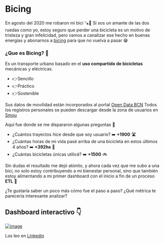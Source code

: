 # Bicing

En agosto del 2020 me robaron mi bici 🪚🦝
Si sos un amante de las dos ruedas como yo, estoy seguro que perder una bicicleta es un motivo de tristeza y gran infelicidad, pero vamos a canalizar ese hecho en buenas energías y abonarnos a [bicing](https://www.bicing.barcelona/) para que no vuelva a pasar 😁

### ¿Que es Bicing? 🚴
Es un transporte urbano basado en el **uso compartido de bicicletas** mecánicas y eléctricas.
- 👉Sencillo 
- 👉Práctico
- 👉Sostenible

Sus datos de movilidad están incorporados al portal [Open Data BCN](https://opendata-ajuntament.barcelona.cat/es)
Todos los registros personales se pueden descargar desde la zona de usuarios en [Smou](https://www.smou.cat/)

Aquí fue donde se me dispararon algunas preguntas 🤔

- ¿Cuántos trayectos hice desde que soy usuario? ➡️ **+1900**  🛣️
- ¿Cuántas horas de mi vida pasé arriba de una bicicleta en estos últimos 4 años? ➡️ **+392hs** 🤯
- ¿Cuántas bicicletas únicas utilicé? ➡️ **+1500** 🚲

Sin dudas el resultado me dejó atónito, y ahora cada vez que me subo a una bici, no solo estoy contribuyendo a mi bienestar personal, sino que también estoy alimentando a mi primer dashboard con el inicio a fin de un proceso **ETL** 🥹

¿Te gustaría saber un poco más cómo fue el paso a paso?
¿Qué métrica te parecería interesante analizar?

## Dashboard interactivo 👇
[![image](https://github.com/user-attachments/assets/28f03d7e-b46d-4a49-9ddd-845643583dd3)
](https://app.powerbi.com/view?r=eyJrIjoiMmQ4ZTNhYWUtODBjMi00OWJiLTg2NWYtY2E4Zjk4Y2I4Zjg0IiwidCI6IjdlZDlkODIxLWIyNjUtNGZhMS04MTg2LTJkYmIzMjEwNWM3NSJ9)


Los leo en [Linkedin](https://www.linkedin.com/in/fhlabate/)
